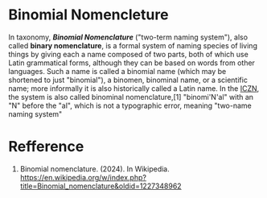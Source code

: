 # Binomial Nomencleture

In taxonomy, ***Binomial Nomenclature*** ("two-term naming system"), also called **binary nomenclature**, is a formal system of naming species of living things by giving each a name composed of two parts, both of which use Latin grammatical forms, although they can be based on words from other languages. Such a name is called a binomial name (which may be shortened to just "binomial"), a binomen, binominal name, or a scientific name; more informally it is also historically called a Latin name. In the [ICZN](https://www.iczn.org/), the system is also called binominal nomenclature,[1] "binomi'N'al" with an "N" before the "al", which is not a typographic error, meaning "two-name naming system"


# Refference
1. Binomial nomenclature. (2024). In Wikipedia. https://en.wikipedia.org/w/index.php?title=Binomial_nomenclature&oldid=1227348962
